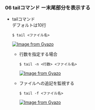 ### 06 tailコマンド ー末尾部分を表示する
- tailコマンド<br>
  デフォルトは10行
  ```
  $ tail <ファイル名>
  ```
  [![Image from Gyazo](https://i.gyazo.com/f565bcf9b3301ee8238cd6c633c638d8.png)](https://gyazo.com/f565bcf9b3301ee8238cd6c633c638d8)

  - 行数を指定する場合
    ```
    $ tail -n <行数> <ファイル名>
    ```
    [![Image from Gyazo](https://i.gyazo.com/29dfd69f00f87bd386d8522c3d3f9d94.png)](https://gyazo.com/29dfd69f00f87bd386d8522c3d3f9d94)

  - ファイルへの追記を監視する
    ```
    $ tail -f <ファイル名>
    ```
    [![Image from Gyazo](https://i.gyazo.com/08ce0d23a3d591a29d0b3b8a2070b705.png)](https://gyazo.com/08ce0d23a3d591a29d0b3b8a2070b705)
